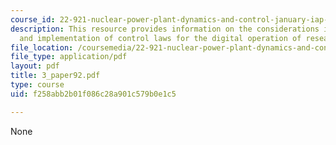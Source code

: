 ```yaml
---
course_id: 22-921-nuclear-power-plant-dynamics-and-control-january-iap-2006
description: This resource provides information on the considerations in the design
  and implementation of control laws for the digital operation of research reactors.
file_location: /coursemedia/22-921-nuclear-power-plant-dynamics-and-control-january-iap-2006/f258abb2b01f086c28a901c579b0e1c5_3_paper92.pdf
file_type: application/pdf
layout: pdf
title: 3_paper92.pdf
type: course
uid: f258abb2b01f086c28a901c579b0e1c5

---
```

None